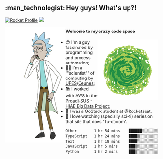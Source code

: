 
<h2> :man_technologist: Hey guys! What's up?!</h2>
                                                                         
[![Rocket Profile](https://img.shields.io/static/v1?label=Rocketseat&message=Profile&colorA=purple&color=black&logo=Rocket&logoColor=white)](https://app.rocketseat.com.br/me/elyabe)
<a href="https://www.linkedin.com/in/elyabe/"><img src="https://img.shields.io/badge/LinkedIn-informational?logo=linkedin"/></a>

<img align='left' src="https://raw.githubusercontent.com/Elyabe/Elyabe/master/images/rick-dancing.gif" width='200'>

                       
#### Welcome to my crazy code space 
<img align='right' src="https://raw.githubusercontent.com/Elyabe/elyabe/master/images/portal-3.gif" width='200'>

- :heart_eyes: I'm a guy fascinated by programming and process automation; 
- :office_worker: I'm a '"scientist"' of computing by [UFES](http://ufes.br)/[Ceunes](http://ceunes.ufes.br);
- :books: I worked with AWS in the [Proadi-SUS](https://www.einstein.br/responsabilidade-social/atuacao-com-o-ministerio-da-saude/proadi-sus) - [HIAE Big Data Project](https://www1.folha.uol.com.br/seminariosfolha/2019/05/cooperacao-entre-governo-e-hospital-leva-inteligencia-artificial-para-a-rede-publica.shtml);
- :rocket: I was a GoStack student at @Rocketseat;
- :movie_camera: I love watching (specially sci-fi) series on that site that does 'Tu-dooom'.

<!--START_SECTION:waka-->

```txt
Other        1 hr 54 mins    ██████░░░░░░░░░░░░░░░░░░░   24.05 %
TypeScript   1 hr 24 mins    ████▒░░░░░░░░░░░░░░░░░░░░   17.75 %
Text         1 hr 18 mins    ████░░░░░░░░░░░░░░░░░░░░░   16.35 %
JavaScript   1 hr 5 mins     ███▒░░░░░░░░░░░░░░░░░░░░░   13.65 %
Python       1 hr 2 mins     ███▒░░░░░░░░░░░░░░░░░░░░░   13.00 %
```

<!--END_SECTION:waka-->
